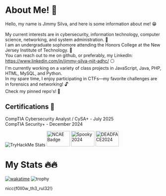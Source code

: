 # About Me! 👋 #

Hello, my name is Jimmy Silva, and here is some information about me! 😁 <br><br> 
My current interests are in cybersecurity, information technology, computer science, networking, and system administration. 💯<br>
I am an undergraduate sophomore attending the Honors College at the New Jersey Institute of Technology. 👑<br>
You can reach out to me on github, or preferably, my LinkedIn: https://www.linkedin.com/in/jimmy-silva-njit-adhc/ ⚪<br>
I'm currently working on a variety of class projects in JavaScript, Java, PHP, HTML, MySQL, and Python. <br>
In my spare time, I enjoy participating in CTFs—my favorite challenges are in forensics and networking!  🔓 <br>
Check my pinned repo's! 👀 <br>

## __Certifications__ 🧠 ##
CompTIA Cybersecurity Analyst / CySA+ - July 2025 <br>
CompTIA Security+ - December 2024 <br>

![TryHackMe Stats](https://tryhackme-badges.s3.amazonaws.com/jimmySilva.png)
<img src="https://api.badgr.io/public/assertions/tiYU3xEGQliluy9YhIyjkQ/image" alt="NCAE Badge" width="75" height="50">
<img src="https://api.badgr.io/public/assertions/Qnc4DXKvTlG1D5R_oZ7a7Q/image" alt="Spooky2024" width="75" height="50">
<img src="https://api.badgr.io/public/assertions/vYFN80vATLOm9WCfo90OZQ/image" alt="DEADFACE2024" width="75" height="50">

# My Stats 🔥🔥 #
[![wakatime](https://wakatime.com/badge/user/fc280675-d3f1-4fa1-a2b7-beebb2f8166e.svg)](https://wakatime.com/@fc280675-d3f1-4fa1-a2b7-beebb2f8166e)
![trophy](https://github-profile-trophy.vercel.app/?username=ryo-ma&theme=matrix)

nicc{f0ll0w_th3_rul32!}
<!--**jnsnjit/jnsnjit** is a ✨ _special_ ✨ repository because its `README.md` (this file) appears on your GitHub profile. --!>



